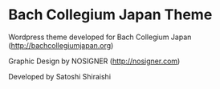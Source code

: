 # Bach Collegium Japan Theme
Wordpress theme developed for Bach Collegium Japan (http://bachcollegiumjapan.org)

Graphic Design by NOSIGNER (http://nosigner.com)

Developed by Satoshi Shiraishi


